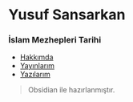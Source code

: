 # Yusuf Sansarkan

### İslam Mezhepleri Tarihi 


- [Hakkımda](about.md)
- [Yayınlarım](publish.md)
- [Yazılarım](posts.md)

>Obsidian ile hazırlanmıştır.